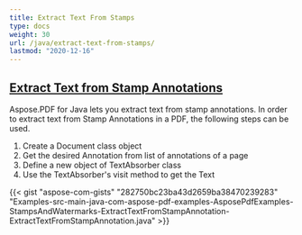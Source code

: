 ```yaml
---
title: Extract Text From Stamps
type: docs
weight: 30
url: /java/extract-text-from-stamps/
lastmod: "2020-12-16"
---
```


## <ins>**Extract Text from Stamp Annotations**
Aspose.PDF for Java lets you extract text from stamp annotations. In order to extract text from Stamp Annotations in a PDF, the following steps can be used.

1. Create a Document class object
1. Get the desired Annotation from list of annotations of a page
1. Define a new object of TextAbsorber class
1. Use the TextAbsorber's visit method to get the Text



{{< gist "aspose-com-gists" "282750bc23ba43d2659ba38470239283" "Examples-src-main-java-com-aspose-pdf-examples-AsposePdfExamples-StampsAndWatermarks-ExtractTextFromStampAnnotation-ExtractTextFromStampAnnotation.java" >}}

